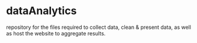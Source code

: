 # dataAnalytics
repository for the files required to collect data, clean & present data, as well as host the website to aggregate results.
